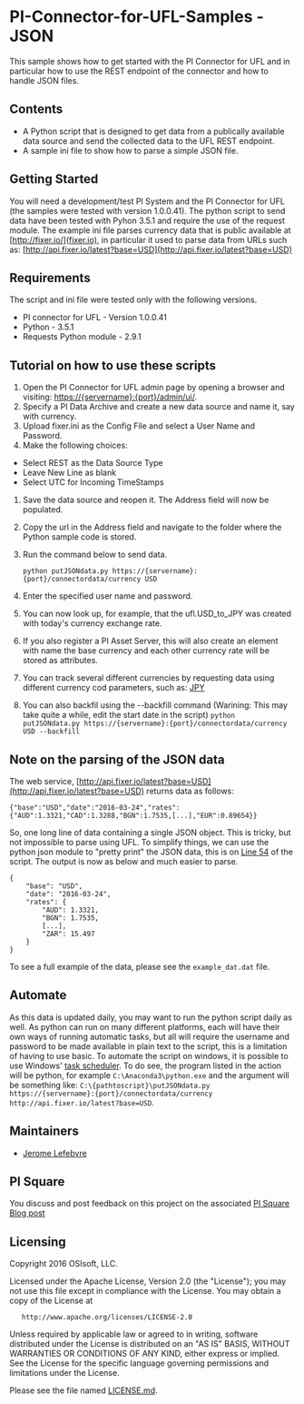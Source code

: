 # PI-Connector-for-UFL-Samples - JSON

This sample shows how to get started with the PI Connector for UFL and in particular how to use the REST endpoint of the connector and how to handle JSON files.

## Contents

* A Python script that is designed to get data from a publically available data source and send the collected data to the UFL REST endpoint.
* A sample ini file to show how to parse a simple JSON file.

## Getting Started

You will need a development/test PI System and the PI Connector for UFL (the samples were tested with version 1.0.0.41).
The python script to send data have been tested with Pyhon 3.5.1 and require the use of the request module.
The example ini file parses currency data that is public available at [http://fixer.io/](fixer.io), in particular it used to parse data from URLs such as: 
[http://api.fixer.io/latest?base=USD](http://api.fixer.io/latest?base=USD)

## Requirements

The script and ini file were tested only with the following versions.

* PI connector for UFL - Version 1.0.0.41
* Python - 3.5.1
* Requests Python module - 2.9.1

## Tutorial on how to use these scripts

1. Open the PI Connector for UFL admin page by opening a browser and visiting: [https://{servername}:{port}/admin/ui/](https://{servername}:{port}/admin/ui/).
1. Specify a PI Data Archive and create a new data source and name it, say with currency.
1. Upload fixer.ini as the Config File and select a User Name and Password.
1. Make the following choices:
* Select REST as the Data Source Type
* Leave New Line as blank
* Select UTC for Incoming TimeStamps
1. Save the data source and reopen it. The Address field will now be populated.
1. Copy the url in the Address field and navigate to the folder where the Python sample code is stored.
1. Run the command below to send data.

    `python putJSONdata.py https://{servername}:{port}/connectordata/currency USD`
1. Enter the specified user name and password.
1. You can now look up, for example, that the ufl.USD_to_JPY was created with today's currency exchange rate.
1. If you also register a PI Asset Server, this will also create an element with name the base currency and each other currency rate will be stored as attributes.
1. You can track several different currencies by requesting data using different currency cod parameters, such as: [JPY](http://api.fixer.io/latest?base=USD)
1. You can also backfil using the --backfill command (Warining: This may take quite a while, edit the start date in the script)
    `python putJSONdata.py https://{servername}:{port}/connectordata/currency USD --backfill`
## Note on the parsing of the JSON data

The web service, [http://api.fixer.io/latest?base=USD](http://api.fixer.io/latest?base=USD) returns data as follows:

    {"base":"USD","date":"2016-03-24","rates":{"AUD":1.3321,"CAD":1.3288,"BGN":1.7535,[...],"EUR":0.89654}}

So, one long line of data containing a single JSON object. This is tricky, but not impossible to parse using UFL. To simplify things, we can use the python json module to "pretty print" the JSON data, this is on [Line 54](https://github.com/osisoft/PI-Connector-for-UFL-Samples/blob/master/JSON/Currency/putJSONdata.py#L69) of the script. The output is now as below and much easier to parse.

    {
        "base": "USD",
        "date": "2016-03-24",
        "rates": {
            "AUD": 1.3321,
            "BGN": 1.7535,
            [...],
            "ZAR": 15.497
        }
    }

To see a full example of the data, please see the `example_dat.dat` file.

## Automate

As this data is updated daily, you may want to run the python script daily as well. As python can run on many different platforms, each will have their own ways of running automatic tasks, but all will require the username and password to be made available in plain text to the script, this is a limitation of having to use basic.
To automate the script on windows, it is possible to use Windows' [task scheduler](https://msdn.microsoft.com/en-us/library/windows/desktop/aa383614(v=vs.85).aspx). To do see, the program listed in the action will be python, for example `C:\Anaconda3\python.exe` and the argument will be something like: `C:\{pathtoscript}\putJSONdata.py https://{servername}:{port}/connectordata/currency http://api.fixer.io/latest?base=USD`.


## Maintainers

* [Jerome Lefebvre](https://github.com/jeromelefebvre)

## PI Square

You discuss and post feedback on this project on the associated [PI Square Blog post](https://pisquare.osisoft.com/people/jlefebvre/blog/2016/03/30/get-public-json-data-into-pi-using-the-pi-connector-for-ufl)

## Licensing

Copyright 2016 OSIsoft, LLC.

   Licensed under the Apache License, Version 2.0 (the "License");
   you may not use this file except in compliance with the License.
   You may obtain a copy of the License at

       http://www.apache.org/licenses/LICENSE-2.0

   Unless required by applicable law or agreed to in writing, software
   distributed under the License is distributed on an "AS IS" BASIS,
   WITHOUT WARRANTIES OR CONDITIONS OF ANY KIND, either express or implied.
   See the License for the specific language governing permissions and
   limitations under the License.

Please see the file named [LICENSE.md](LICENSE.md).
